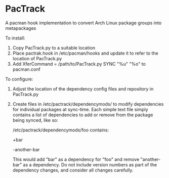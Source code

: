 # PacTrack
A pacman hook implementation to convert Arch Linux package groups into metapackages

To install:
1. Copy PacTrack.py to a suitable location
2. Place pactrak.hook in /etc/pacman/hooks and update it to refer to the location of PacTrack.py
3. Add XferCommand = /path/to/PacTrack.py SYNC "%u" "%o" to pacman.conf

To configure:
1. Adjust the location of the dependency config files and repository in PacTrack.py
2. Create files in /etc/pactrack/dependencymods/<package name> to modify dependencies for individual packages at sync-time.
   Each simple text file simply contains a list of dependencies to add or remove from the package being synced, like so:
   
   /etc/pactrack/dependencymods/foo contains:
   
   +bar
   
   -another-bar
   
   
   This would add "bar" as a dependency for "foo" and remove "another-bar" as a dependency. Do not include version numbers as 
   part of the dependency changes, and consider all changes carefully.
    
